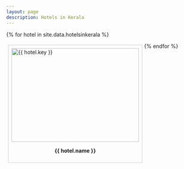 ```yaml
---
layout: page
description: Hotels in Kerala
---
```



{% for hotel in site.data.hotelsinkerala %}

<div style = " margin: 5px;
  padding: 8px;
    border: 1px solid #ccc;
    float: left;
    overflow: auto;
     width: auto;">
<a href="/{{ hotel.href }}/{{hotel.page}}">
  <img src="/..{{ hotel.url}}" alt="{{ hotel.key }}" width="340" height="250 ">
</a>
<div style=" padding: 15px;
    text-align: center" ><b>{{ hotel.name }}</b>
</div>
</div>
{% endfor %}